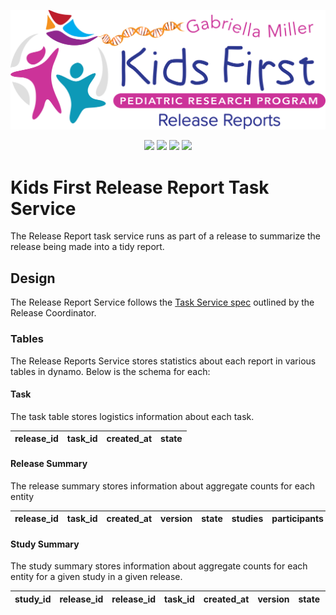 <p align="center">
  <img src="docs/release_reports.svg" alt="Release Reports" width="660px">
</p>
<p align="center">
  <a herf="https://github.com/kids-first/kf-task-release-reports/blob/master/LICENSE"><img src="https://img.shields.io/github/license/kids-first/kf-task-release-reports.svg?style=for-the-badge"></a>
  <a href="http://kids-first.github.io/kf-task-release-reports/"><img src="https://img.shields.io/readthedocs/pip.svg?style=for-the-badge"></a>
  <a href="https://circleci.com/gh/kids-first/kf-task-release-reports"><img src="https://img.shields.io/circleci/project/github/kids-first/kf-task-release-reports/master.svg?style=for-the-badge"></a>
  <a href="https://app.codacy.com/app/kids-first/kf-task-release-reports/dashboard"><img src="https://img.shields.io/codacy/grade/0de29994bc124aa98971d985aaadf5ea/master.svg?style=for-the-badge"></a>
</p>

# Kids First Release Report Task Service

The Release Report task service runs as part of a release to summarize the
release being made into a tidy report.


## Design

The Release Report Service follows the [Task Service spec](https://kids-first.github.io/kf-api-release-coordinator/task_service/api.html)
outlined by the Release Coordinator.

### Tables

The Release Reports Service stores statistics about each report in various tables in dynamo. Below is the schema for each:

#### Task

The task table stores logistics information about each task.

| release_id | task_id | created_at | state |
|------------|---------|------------|-------|


#### Release Summary

The release summary stores information about aggregate counts for each entity

| release_id | task_id | created_at | version | state | studies | participants | ... |
|------------|---------|------------|---------|-------|---------|--------------|-----|


#### Study Summary

The study summary stores information about aggregate counts for each entity for a given study in a given release.

| study_id | release_id| release_id | task_id | created_at | version | state | participants | ... |
|----------|-----------|------------|---------|------------|---------|-------|--------------|-----|
